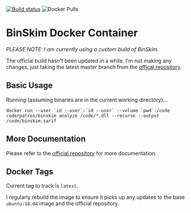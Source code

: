 [![Build status](https://dev.azure.com/patros/OpenSource/_apis/build/status/docker-binskim)](https://dev.azure.com/patros/OpenSource/_build/latest?definitionId=24)
![Docker Pulls](https://img.shields.io/docker/pulls/coderpatros/binskim.svg)

BinSkim Docker Container
========================

_PLEASE NOTE: I am currently using a custom build of BinSkim._

The official build hasn't been updated in a while.
I'm not making any changes, just taking the latest master branch from the [offical repository](https://github.com/microsoft/binskim).

Basic Usage
-----------

Running (assuming binaries are in the current working directory)...

    docker run --user `id --user`:`id --user` --volume `pwd`:/code coderpatros/binskim analyze /code/*.dll --recurse --output /code/binskim.sarif

More Documentation
------------------

Please refer to the [official repository](https://github.com/microsoft/binskim) for more documentation.

Docker Tags
-----------

Current tag to track is `latest`.

I regularly rebuild the image to ensure it picks up any updates to the base `ubuntu:18.04` image and the official repository.
